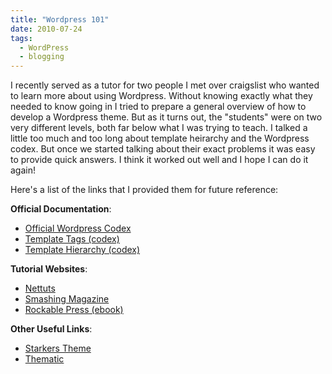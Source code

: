 ```yaml
---
title: "Wordpress 101"
date: 2010-07-24
tags:
  - WordPress
  - blogging
---
```


I recently served as a tutor for two people I met over craigslist who wanted to learn more about using Wordpress. Without knowing exactly what they needed to know going in I tried to prepare a general overview of how to develop a Wordpress theme. But as it turns out, the "students" were on two very different levels, both far below what I was trying to teach. I talked a little too much and too long about template heirarchy and the Wordpress codex. But once we started talking about their exact problems it was easy to provide quick answers. I think it worked out well and I hope I can do it again!

Here's a list of the links that I provided them for future reference:

**Official Documentation**:

- [Official Wordpress Codex](http://codex.wordpress.org/)
- [Template Tags (codex)](http://codex.wordpress.org/Template_Tags)
- [Template Hierarchy (codex)](http://codex.wordpress.org/Template_Hierarchy)

**Tutorial Websites**:

- [Nettuts](http://net.tutsplus.com/category/tutorials/wordpress/)
- [Smashing Magazine](http://www.smashingmagazine.com/tag/wordpress/)
- [Rockable Press (ebook)](http://rockablepress.com/)

**Other Useful Links**:

- [Starkers Theme](http://starkerstheme.com/)
- [Thematic](http://themeshaper.com/thematic/)
